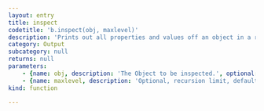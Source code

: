 ```yaml
---
layout: entry
title: inspect
codetitle: 'b.inspect(obj, maxlevel)'
description: 'Prints out all properties and values off an object in a recursive manner to the console. Useful for inspecting (or debugging) nested variable. the default value for the recursion is maxlevel = 2.'
category: Output
subcategory: null
returns: null
parameters:
    - {name: obj, description: 'The Object to be inspected.', optional: false, type: [Object]}
    - {name: maxlevel, description: 'Optional, recursion limit, default maxlevel = 2.', optional: false, type: [Number]}
kind: function

---
```

